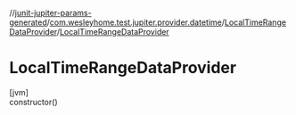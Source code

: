 //[junit-jupiter-params-generated](../../../index.md)/[com.wesleyhome.test.jupiter.provider.datetime](../index.md)/[LocalTimeRangeDataProvider](index.md)/[LocalTimeRangeDataProvider](-local-time-range-data-provider.md)

# LocalTimeRangeDataProvider

[jvm]\
constructor()
